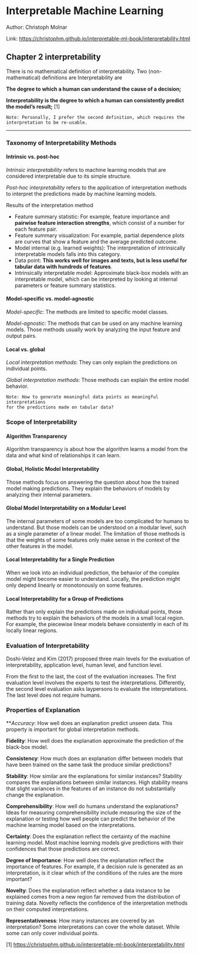 # Interpretable Machine Learning

Author: Christoph Molnar

Link: https://christophm.github.io/interpretable-ml-book/interpretability.html

## Chapter 2 interpretability

There is no mathematical definition of interpretability. Two (non-mathematical) definitions are Interpretability are

**The degree to which a human can understand the cause of a decision;**

**Interpretability is the degree to which a human can consistently predict the model’s result;** [1]

```
Note: Personally, I prefer the second definition, which requires the interpretation to be re-usable. 
```

----

### Taxonomy of Interpretability Methods

#### Intrinsic vs. post-hoc

*Intrinsic interpretability* refers to machine learning models that are considered interpretable due to its simple structure.

*Post-hoc interpretability* refers to the application of interpretation methods to interpret the predictions made by machine learning models.

Results of the interpretation method

- Feature summary statistic: For example, feature importance and **pairwise feature interaction strengths**, which consist of a number for each feature pair. 
- Feature summary visualization: For example, partial dependence plots are curves that show a feature and the average predicted outcome.
- Model internal (e.g. learned weights): The interpretation of intrinsically interpretable models falls into this category.
- Data point: **This works well for images and texts, but is less useful for tabular data with hundreds of features**.
- Intrinsically interpretable model: Approximate black-box models with an interpretable model, which can be interpreted by looking at internal parameters or feature summary statistics.

#### Model-specific vs. model-agnostic

*Model-specific*: The methods are limited to specific model classes.

*Model-agnostic*: The methods that can be used on any machine learning models. Those methods usually work by analyzing the input feature and output pairs.

#### Local vs. global

*Local interpretation methods*: They can only explain the predictions on individual points.

*Global interpretation methods*: Those methods can explain the entire model behavior.

```
Note: How to generate meaningful data points as meaningful interpretations
for the predictions made on tabular data?
```

### Scope of Interpretability

#### Algorithm Transparency

Algorithm transparency is about how the algorithm learns a model from the data and what kind of relationships it can learn.

#### Global, Holistic Model Interpretability

Those methods focus on answering the question about how the trained model making predictions. They explain the behaviors of models by analyzing their internal parameters.

#### Global Model Interpretability on a Modular Level

The internal parameters of some models are too complicated for humans to understand. But those models can be understood on a modular level, such as a single parameter of a linear model. The limitation of those methods is that the weights of some features only make sense in the context of the other features in the model.

#### Local Interpretability for a Single Prediction

When we look into an individual prediction, the behavior of the complex model might become easier to understand. Locally, the prediction might only depend linearly or monotonously on some features.

#### Local Interpretability for a Group of Predictions

Rather than only explain the predictions made on individual points, those methods try to explain the behaviors of the models in a small local region. For example, the piecewise linear models behave consistently in each of its locally linear regions.

### Evaluation of Interpretability

Doshi-Velez and Kim (2017) proposed three main levels for the evaluation of interpretability, application level, human level, and function level.

From the first to the last, the cost of the evaluation increases. The first evaluation level involves the experts to test the interpretations. Differently, the second level evaluation asks laypersons to evaluate the interpretations. The last level does not require humans. 

### Properties of Explanation

***Accuracy*: How well does an explanation predict unseen data. This property is important for global interpretation methods. 

**Fidelity**: How well does the explanation approximate the prediction of the black-box model.

**Consistency**: How much does an explanation differ between models that have been trained on the same task the produce similar predictions? 

**Stability**: How similar are the explanations for similar instances? Stability compares the explanations between similar instances. High stability means that slight variances in the features of an instance do not substantially change the explanation.

**Comprehensibility**: How well do humans understand the explanations? Ideas for measuring comprehensibility include measuring the size of the explanation or testing how well people can predict the behavior of the machine learning model based on the interpretations. 

**Certainty**: Does the explanation reflect the certainty of the machine learning model. Most machine learning models give predictions with their confidences that those predictions are correct. 

**Degree of Importance**: How well does the explanation reflect the importance of features. For example, if a decision rule is generated as an interpretation, is it clear which of the conditions of the rules are the more important?

**Novelty**: Does the explanation reflect whether a data instance to be explained comes from a new region far removed from the distribution of training data. Novelty reflects the confidence of the interpretation methods on their computed interpretations.

**Representativeness**: How many instances are covered by an interpretation? Some interpretations can cover the whole dataset. While some can only cover individual points.

[1] https://christophm.github.io/interpretable-ml-book/interpretability.html
